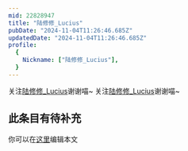 ```yaml
---
mid: 22828947
title: "陆修修_Lucius"
pubDate: "2024-11-04T11:26:46.685Z"
updatedDate: "2024-11-04T11:26:46.685Z"
profile:
  {
    Nickname: ["陆修修_Lucius"],
  }
---
```


关注[陆修修_Lucius](https://space.bilibili.com/22828947)谢谢喵~ 关注[陆修修_Lucius](https://space.bilibili.com/22828947)谢谢喵~

## 此条目有待补充
你可以在[这里](https://github.com/Yuhanawa/VTuber.ICU-Content/edit/master/v/陆修修_Lucius/index.md)编辑本文
